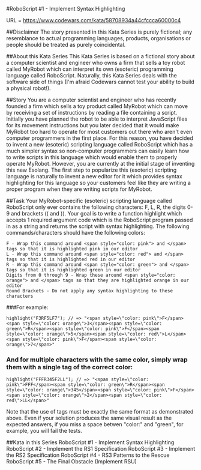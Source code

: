 #RoboScript #1 - Implement Syntax Highlighting

URL = https://www.codewars.com/kata/58708934a44cfccca60000c4

##Disclaimer
The story presented in this Kata Series is purely fictional; any resemblance to actual programming languages, products, organisations or people should be treated as purely coincidental.

##About this Kata Series
This Kata Series is based on a fictional story about a computer scientist and engineer who owns a firm that sells a toy robot called MyRobot which can interpret its own (esoteric) programming language called RoboScript. Naturally, this Kata Series deals with the software side of things (I'm afraid Codewars cannot test your ability to build a physical robot!).

##Story
You are a computer scientist and engineer who has recently founded a firm which sells a toy product called MyRobot which can move by receiving a set of instructions by reading a file containing a script. Initially you have planned the robot to be able to interpret JavaScript files for its movement instructions but you later decided that it would make MyRobot too hard to operate for most customers out there who aren't even computer programmers in the first place. For this reason, you have decided to invent a new (esoteric) scripting language called RoboScript which has a much simpler syntax so non-computer programmers can easily learn how to write scripts in this language which would enable them to properly operate MyRobot. However, you are currently at the initial stage of inventing this new Esolang. The first step to popularize this (esoteric) scripting language is naturally to invent a new editor for it which provides syntax highlighting for this language so your customers feel like they are writing a proper program when they are writing scripts for MyRobot.

##Task
Your MyRobot-specific (esoteric) scripting language called RoboScript only ever contains the following characters: F, L, R, the digits 0-9 and brackets (( and )). Your goal is to write a function highlight which accepts 1 required argument code which is the RoboScript program passed in as a string and returns the script with syntax highlighting. The following commands/characters should have the following colors:


```
F - Wrap this command around <span style="color: pink"> and </span> tags so that it is highlighted pink in our editor
L - Wrap this command around <span style="color: red"> and </span> tags so that it is highlighted red in our editor
R - Wrap this command around <span style="color: green"> and </span> tags so that it is highlighted green in our editor
Digits from 0 through 9 - Wrap these around <span style="color: orange"> and </span> tags so that they are highlighted orange in our editor
Round Brackets - Do not apply any syntax highlighting to these characters
```

###For example:

```
highlight("F3RF5LF7"); // => "<span style=\"color: pink\">F</span><span style=\"color: orange\">3</span><span style=\"color: green\">R</span><span style=\"color: pink\">F</span><span style=\"color: orange\">5</span><span style=\"color: red\">L</span><span style=\"color: pink\">F</span><span style=\"color: orange\">7</span>"
```

### And for multiple characters with the same color, simply wrap them with a single <span> tag of the correct color:

```
highlight("FFFR345F2LL"); // => "<span style=\"color: pink\">FFF</span><span style=\"color: green\">R</span><span style=\"color: orange\">345</span><span style=\"color: pink\">F</span><span style=\"color: orange\">2</span><span style=\"color: red\">LL</span>"
```

Note that the use of <span> tags must be exactly the same format as demonstrated above. Even if your solution produces the same visual result as the expected answers, if you miss a space betwen "color:" and "green", for example, you will fail the tests.

##Kata in this Series
RoboScript #1 - Implement Syntax Highlighting
RoboScript #2 - Implement the RS1 Specification
RoboScript #3 - Implement the RS2 Specification
RoboScript #4 - RS3 Patterns to the Rescue
RoboScript #5 - The Final Obstacle (Implement RSU)

